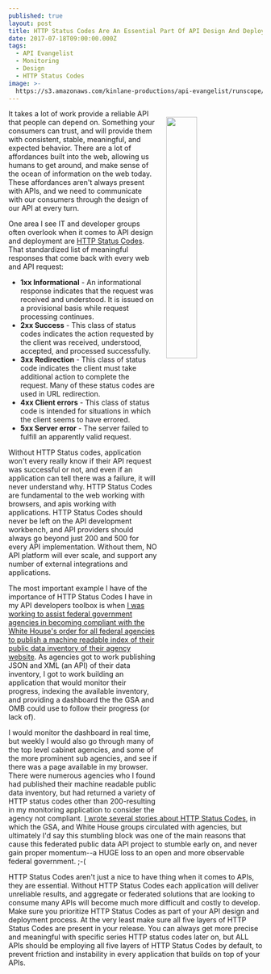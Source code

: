 ```yaml
---
published: true
layout: post
title: HTTP Status Codes Are An Essential Part Of API Design And Deployment
date: 2017-07-18T09:00:00.000Z
tags:
  - API Evangelist
  - Monitoring
  - Design
  - HTTP Status Codes
image: >-
  https://s3.amazonaws.com/kinlane-productions/api-evangelist/runscope/runscope-200-ok.jpeg
---
```

<a href="https://www.runscope.com/"><img src="https://s3.amazonaws.com/kinlane-productions/api-evangelist/runscope/runscope-200-ok.jpeg" alt="" align="right" width="35%" style="padding: 15px" /></a>
It takes a lot of work provide a reliable API that people can depend on. Something your consumers can trust, and will provide them with consistent, stable, meaningful, and expected behavior. There are a lot of affordances built into the web, allowing us humans to get around, and make sense of the ocean of information on the web today. These affordances aren't always present with APIs, and we need to communicate with our consumers through the design of our API at every turn.

One area I see IT and developer groups often overlook when it comes to API design and deployment are [HTTP Status Codes](https://en.wikipedia.org/wiki/List_of_HTTP_status_codes). That standardized list of meaningful responses that come back with every web and API request:

- **1xx Informational** - An informational response indicates that the request was received and understood. It is issued on a provisional basis while request processing continues.
- **2xx Success** - This class of status codes indicates the action requested by the client was received, understood, accepted, and processed successfully.
- **3xx Redirection** - This class of status code indicates the client must take additional action to complete the request. Many of these status codes are used in URL redirection.
- **4xx Client errors** - This class of status code is intended for situations in which the client seems to have errored.
- **5xx Server error** - The server failed to fulfill an apparently valid request.

Without HTTP Status codes, application won't every really know if their API request was successful or not, and even if an application can tell there was a failure, it will never understand why. HTTP Status Codes are fundamental to the web working with browsers, and apis working with applications. HTTP Status Codes should never be left on the API development workbench, and API providers should always go beyond just 200 and 500 for every API implementation. Without them, NO API platform will ever scale, and support any number of external integrations and applications.

The most important example I have of the importance of HTTP Status Codes I have in my API developers toolbox is when [I was working to assist federal government agencies in becoming compliant with the White House's order for all federal agencies to publish a machine readable index of their public data inventory of their agency website](http://apievangelist.com/2012/06/02/tracking-federal-agencies-progress-on-api-deployment/). As agencies got to work publishing JSON and XML (an API) of their data inventory, I got to work building an application that would monitor their progress, indexing the available inventory, and providing a dashboard the the GSA and OMB could use to follow their progress (or lack of).

I would monitor the dashboard in real time, but weekly I would also go through many of the top level cabinet agencies, and some of the more prominent sub agencies, and see if there was a page available in my browser. There were numerous agencies who I found had published their machine readable public data inventory, but had returned a variety of HTTP status codes other than 200-resulting in my monitoring application to consider the agency not compliant. [I wrote several stories about HTTP Status Codes](http://kinlane.com/2013/11/06/knowing-your-http-status-codes-in-federal-government/), in which the GSA, and White House groups circulated with agencies, but ultimately I'd say this stumbling block was one of the main reasons that cause this federated public data API project to stumble early on, and never gain proper momentum--a HUGE loss to an open and more observable federal government. ;-(

HTTP Status Codes aren't just a nice to have thing when it comes to APIs, they are essential. Without HTTP  Status Codes each application will deliver unreliable results, and aggregate or federated solutions that are looking to consume many APIs will become much more difficult and costly to develop. Make sure you prioritize HTTP Status Codes as part of your API design and deployment process. At the very least make sure all five layers of HTTP Status Codes are present in your release. You can always get more precise and meaningful with specific series HTTP status codes later on, but ALL APIs should be employing all five layers of HTTP Status Codes by default, to prevent friction and instability in every application that builds on top of your APIs.
